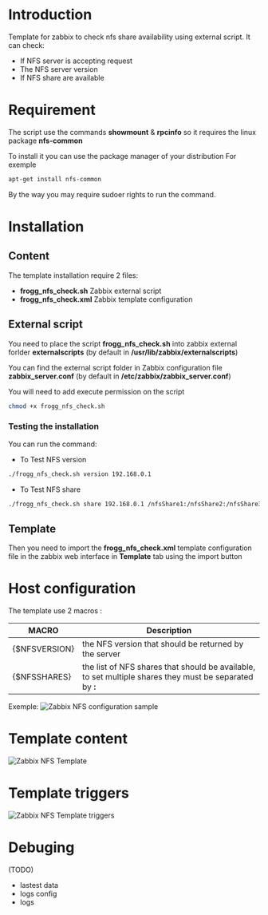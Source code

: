 # Introduction
Template for zabbix to check nfs share availability using external script.
It can check:
* If NFS server is accepting request
* The NFS server version
* If NFS share are available

# Requirement
The script use the commands **showmount** & **rpcinfo** so it requires the linux package **nfs-common**

To install it you can use the package manager of your distribution
For exemple
```bash
apt-get install nfs-common
```
By the way you may require sudoer rights to run the command.

# Installation

## Content
The template installation require 2 files:
* **frogg_nfs_check.sh** Zabbix external script
* **frogg_nfs_check.xml** Zabbix template configuration

## External script

You need to place the script **frogg_nfs_check.sh** into zabbix external forlder **externalscripts** (by default in **/usr/lib/zabbix/externalscripts**) 

You can find the external script folder in Zabbix configuration file **zabbix_server.conf** (by default in **/etc/zabbix/zabbix_server.conf**)

You will need to add execute permission on the script
```bash
chmod +x frogg_nfs_check.sh 
```

### Testing the installation
You can run the command:
- To Test NFS version
```bash
./frogg_nfs_check.sh version 192.168.0.1
```
- To Test NFS share
```bash
./frogg_nfs_check.sh share 192.168.0.1 /nfsShare1:/nfsShare2:/nfsShare3
```
## Template

Then you need to import the **frogg_nfs_check.xml** template configuration file in the zabbix web interface in **Template** tab using the import button

# Host configuration
The template use 2 macros :

MACRO | Description
----- | -----------
{$NFSVERSION} | the NFS version that should be returned by the server
{$NFSSHARES} | the list of NFS shares that should be available, to set multiple shares they must be separated by **:**

Exemple:
![Zabbix NFS configuration sample](/todo)

# Template content
![Zabbix NFS Template](/todo)

# Template triggers
![Zabbix NFS Template triggers](/todo)

# Debuging
(TODO)
- lastest data
- logs config
- logs
